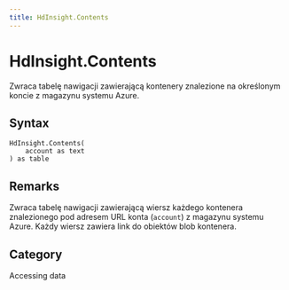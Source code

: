 ```yaml
---
title: HdInsight.Contents
---
```


# HdInsight.Contents


Zwraca tabelę nawigacji zawierającą kontenery znalezione na określonym koncie z magazynu systemu Azure.


## Syntax

```powerquery
HdInsight.Contents(
    account as text
) as table
```


## Remarks

Zwraca tabelę nawigacji zawierającą wiersz każdego kontenera znalezionego pod adresem URL konta (<code>account</code>) z magazynu systemu Azure. Każdy wiersz zawiera link do obiektów blob kontenera.



## Category
Accessing data
